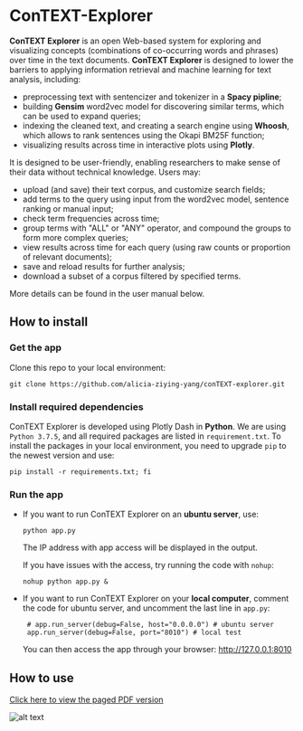 # ConTEXT-Explorer

**ConTEXT Explorer** is an open Web-based system for exploring and visualizing concepts (combinations of co-occurring words and phrases) over time in the text documents. **ConTEXT Explorer** is designed to lower the barriers to applying information retrieval and machine learning for text analysis, including:
- preprocessing text with sentencizer and tokenizer in a **Spacy pipline**;
- building **Gensim** word2vec model for discovering similar terms, which can be used to expand queries;
- indexing the cleaned text, and creating a search engine using **Whoosh**, which allows to rank sentences using the Okapi BM25F function;
- visualizing results across time in interactive plots using **Plotly**.

It is designed to be user-friendly, enabling researchers to make sense of their data without technical knowledge. Users may:

- upload (and save) their text corpus, and customize search fields;
- add terms to the query using input from the word2vec model, sentence ranking or manual input;
- check term frequencies across time;
- group terms with "ALL" or "ANY" operator, and compound the groups to form more complex queries;
- view results across time for each query (using raw counts or proportion of relevant documents);
- save and reload results for further analysis; 
- download a subset of a corpus filtered by specified terms.

More details can be found in the user manual below.

## How to install
### Get the app
Clone this repo to your local environment:

    git clone https://github.com/alicia-ziying-yang/conTEXT-explorer.git

### Install required dependencies    
ConTEXT Explorer is developed using Plotly Dash in **Python**. We are using `Python 3.7.5`, and all required packages are listed in `requirement.txt`. To install the packages in your local environment, you need to upgrade `pip` to the newest version and use:

    pip install -r requirements.txt; fi 

### Run the app
- If you want to run ConTEXT Explorer on an **ubuntu server**, use:

      python app.py

  The IP address with app access will be displayed in the output.
  
  If you have issues with the access, try running the code with `nohup`:

      nohup python app.py &
    
  

- If you want to run ConTEXT Explorer on your **local computer**, comment the code for ubuntu server, and uncomment the last line in `app.py`:

       # app.run_server(debug=False, host="0.0.0.0") # ubuntu server    
       app.run_server(debug=False, port="8010") # local test           

  You can then access the app through your browser: http://127.0.0.1:8010

## How to use

[Click here to view the paged PDF version](https://github.com/alicia-ziying-yang/conTEXT-explorer/blob/main/doc/conTEXT_explorer_ui_manual.pdf)

![alt text](https://github.com/alicia-ziying-yang/conTEXT-explorer/blob/1f330277415a54bff35e9dbd00025bb57fe6221d/doc/conTEXT_explorer_ui_manual.png?raw=true)
